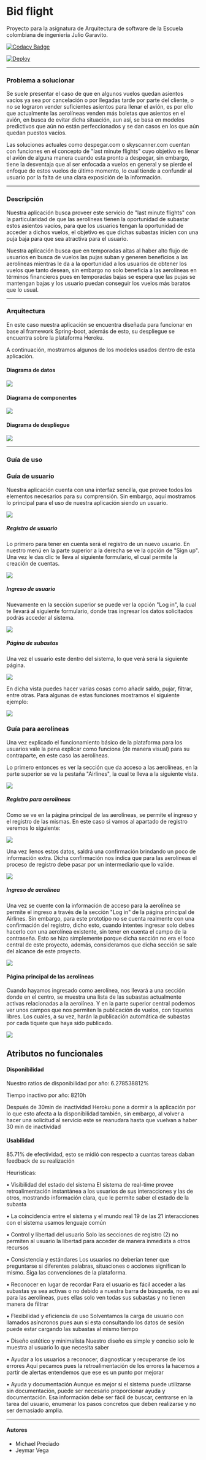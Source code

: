 # Bid flight

Proyecto para la asignatura de Arquitectura de software de la Escuela colombiana de ingeniería Julio Garavito.

[![Codacy Badge](https://app.codacy.com/project/badge/Grade/f78da0525bac44e9a5fce4a038129ff7)](https://www.codacy.com/gh/nosedeJava/bid-flight?utm_source=github.com&amp;utm_medium=referral&amp;utm_content=nosedeJava/bid-flight&amp;utm_campaign=Badge_Grade)


[![Deploy](https://www.herokucdn.com/deploy/button.svg)](https://bid-flight.herokuapp.com/particular-auction.html)

--- 
### Problema a solucionar

Se suele presentar el caso de que en algunos vuelos quedan asientos vacíos ya sea por cancelación o por llegadas tarde por parte del cliente, o no se lograron vender suficientes asientos para llenar el avión, es por ello que actualmente las aerolíneas venden más boletas que asientos en el avión, en busca de evitar dicha situación, aun así, se basa en modelos predictivos que aún no están perfeccionados y se dan casos en los que aún quedan puestos vacíos. 

Las soluciones actuales como despegar.com o skyscanner.com cuentan con funciones en el concepto de "last minute flights" cuyo objetivo es llenar el avión de alguna manera cuando esta pronto a despegar, sin embargo, tiene la desventaja que al ser enfocada a vuelos en general y se pierde el enfoque de estos vuelos de último momento, lo cual tiende a confundir al usuario por la falta de una clara exposición de la información. 

---
### Descripción

Nuestra aplicación busca proveer este servicio de "last minute flights" con la particularidad de que las aerolíneas tienen la oportunidad de subastar estos asientos vacíos, para que los usuarios tengan la oportunidad de acceder a dichos vuelos, el objetivo es que dichas subastas inicien con una puja baja para que sea atractiva para el usuario.

Nuestra aplicación busca que en temporadas altas al haber alto flujo de usuarios en busca de vuelos las pujas suban y generen beneficios a las aerolíneas mientras le da a la oportunidad a los usuarios de obtener los vuelos que tanto desean, sin embargo no solo beneficia a las aerolíneas en términos financieros pues en temporadas bajas se espera que las pujas se mantengan bajas y los usuario puedan conseguir los vuelos más baratos que lo usual.


---
### Arquitectura

En este caso nuestra aplicación se encuentra diseñada para funcionar en base al framework Spring-boot, además de esto, su despliegue se encuentra sobre la plataforma Heroku.

A continuación, mostramos algunos de los modelos usados dentro de esta aplicación.

#### Diagrama de datos
![](img/dbDiagram.PNG)

#### Diagrama de componentes
![](img/componentsDiagram.PNG)

#### Diagrama de despliegue
![](img/deploymentDiagram.PNG)

---
### Guía de uso

### Guía de usuario
Nuestra aplicación cuenta con una interfaz sencilla, que provee todos los elementos necesarios para su comprensión. Sin embargo, aquí mostramos lo principal para el uso de nuestra aplicación siendo un usuario.

![](img/mainPage.PNG)

##### Registro de usuario
Lo primero para tener en cuenta será el registro de un nuevo usuario. 
En nuestro menú en la parte superior a la derecha se ve la opción de "Sign up". Una vez le das clic te lleva al siguiente formulario, el cual permite la creación de cuentas.

![](img/registerPage.PNG)

##### Ingreso de usuario
Nuevamente en la sección superior se puede ver la opción "Log in", la cual te llevará al siguiente formulario, donde tras ingresar los datos solicitados podrás acceder al sistema.

![](img/loginPage.PNG)

##### Página de subastas
Una vez el usuario este dentro del sistema, lo que verá será la siguiente página.

![](img/auctionsPage.PNG)

En dicha vista puedes hacer varias cosas como añadir saldo, pujar, filtrar, entre otras. Para algunas de estas funciones mostramos el siguiente ejemplo:

![](img/userGuideToBid.gif)

### Guía para aerolíneas

Una vez explicado el funcionamiento básico de la plataforma para los usuarios vale la pena explicar como funciona (de manera visual) para su contraparte, en este caso las aerolíneas.

Lo primero entonces es ver la sección que da acceso a las aerolíneas, en la parte superior se ve la pestaña "Airlines", la cual te lleva a la siguiente vista.

![](img/airline.PNG)

##### Registro para aerolíneas

Como se ve en la página principal de las aerolíneas, se permite el ingreso y el registro de las mismas. En este caso si vamos al apartado de registro veremos lo siguiente:

![](img/registerAirlinePage.PNG)

Una vez llenos estos datos, saldrá una confirmación brindando un poco de información extra. Dicha confirmación nos indica que para las aerolíneas el proceso de registro debe pasar por un intermediario que lo valide.

![](img/registerAirlineConfirmation.PNG)

##### Ingreso de aerolínea

Una vez se cuente con la información de acceso para la aerolínea se permite el ingreso a través de la sección "Log in" de la página principal de Airlines. Sin embargo, para este prototipo no se cuenta realmente con una confirmación del registro, dicho esto, cuando intentes ingresar solo debes hacerlo con una aerolínea existente, sin tener en cuenta el campo de la contraseña. Esto se hizo simplemente porque dicha sección no era el foco central de este proyecto, además, consideramos que dicha sección se sale del alcance de este proyecto.

![](img/loginAirlinePage.PNG)

#### Página principal de las aerolíneas

Cuando hayamos ingresado como aerolínea, nos llevará a una sección donde en el centro, se muestra una lista de las subastas actualmente activas relacionadas a la aerolínea. Y en la parte superior central podemos ver unos campos que nos permiten la publicación de vuelos, con tiquetes libres. Los cuales, a su vez, harán la publicación automática de subastas por cada tiquete que haya sido publicado.

![](img/mainAirlinePage.PNG)

## Atributos no funcionales

#### Disponibilidad


Nuestro ratios de disponibilidad por año: 6.278538812% 

Tiempo inactivo por año: 8210h 

Después de 30min de inactividad Heroku pone a dormir a la aplicación por lo que esto afecta a la disponibilidad también, sin embargo, al volver a hacer una solicitud al servicio este se reanudara hasta que vuelvan a haber 30 min de inactividad



#### Usabilidad


85.71% de efectividad, esto se midió con respecto a cuantas tareas daban feedback de su realización

Heurísticas:

•	Visibilidad del estado del sistema
El sistema de real-time provee retroalimentación instantánea a los usuarios de sus interacciones y las de otros, mostrando información clara, que le permite saber el estado de la subasta

•	La coincidencia entre el sistema y el mundo real
19 de las 21 interacciones con el sistema usamos lenguaje común

•	Control y libertad del usuario
Solo las secciones de registro (2) no permiten al usuario la libertad para acceder de manera inmediata a otros recursos

•	Consistencia y estándares
Los usuarios no deberían tener que preguntarse si diferentes palabras, situaciones o acciones significan lo mismo. Siga las convenciones de la plataforma.

•	Reconocer en lugar de recordar
Para el usuario es fácil acceder a las subastas ya sea activas o no debido a nuestra barra de búsqueda, no es así para las aerolíneas, pues ellas solo ven todas sus subastas y no tienen manera de filtrar

•	Flexibilidad y eficiencia de uso
Solventamos la carga de usuario con llamados asíncronos pues aun si esta consultando los datos de sesión puede estar cargando las subastas al mismo tiempo

•	Diseño estético y minimalista
Nuestro diseño es simple y conciso solo le muestra al usuario lo que necesita saber

•	Ayudar a los usuarios a reconocer, diagnosticar y recuperarse de los errores
Aquí pecamos pues la retroalimentación de los errores la hacemos a partir de alertas entendemos que ese es un punto por mejorar

•	Ayuda y documentación
Aunque es mejor si el sistema puede utilizarse sin documentación, puede ser necesario proporcionar ayuda y documentación. Esa información debe ser fácil de buscar, centrarse en la tarea del usuario, enumerar los pasos concretos que deben realizarse y no ser demasiado amplia.

---
#### Autores
- Michael Preciado 
- Jeymar Vega 
